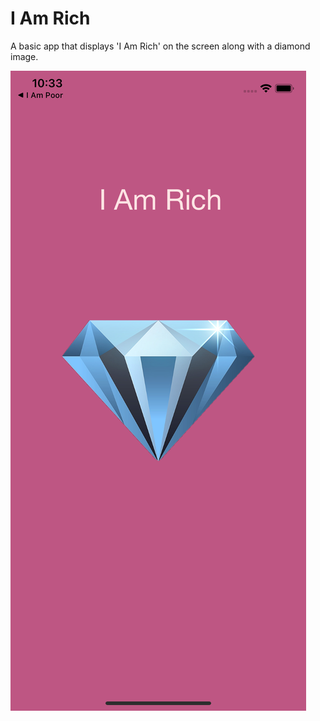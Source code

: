 #  I Am Rich

A basic app that displays 'I Am Rich' on the screen along with a diamond image.

![I Am Rich](https://raw.githubusercontent.com/asahasrabuddhe/i-am-rich/main/assets/screenshot.png)

